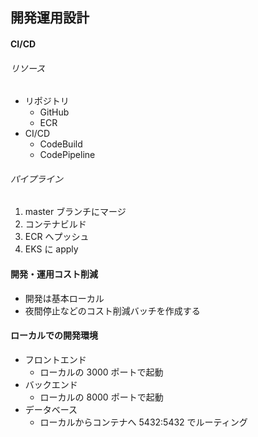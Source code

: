 ## 開発運用設計

#### CI/CD

###### リソース

- リポジトリ
  - GitHub
  - ECR
- CI/CD
  - CodeBuild
  - CodePipeline

###### パイプライン

1. master ブランチにマージ
2. コンテナビルド
3. ECR へプッシュ
4. EKS に apply

#### 開発・運用コスト削減

- 開発は基本ローカル
- 夜間停止などのコスト削減バッチを作成する

#### ローカルでの開発環境

- フロントエンド
  - ローカルの 3000 ポートで起動
- バックエンド
  - ローカルの 8000 ポートで起動
- データベース
  - ローカルからコンテナへ 5432:5432 でルーティング
